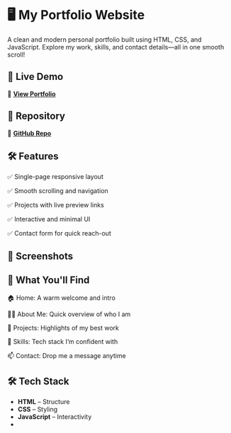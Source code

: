 # 🖥️ My Portfolio Website 

A clean and modern personal portfolio built using HTML, CSS, and JavaScript. Explore my work, skills, and contact details—all in one smooth scroll!

## 🚀 Live Demo  
🔗 **[View Portfolio]()**  

## 📂 Repository  
🔗 **[GitHub Repo](https://github.com/Gopeshsharmaa/Single-page-portfolio-website)**  

## 🛠️ Features  
✅ Single-page responsive layout

✅ Smooth scrolling and navigation

✅ Projects with live preview links

✅ Interactive and minimal UI

✅ Contact form for quick reach-out

## 📸 Screenshots  


## 📖 What You'll Find 
🏠 Home: A warm welcome and intro

🙋‍♂️ About Me: Quick overview of who I am

💼 Projects: Highlights of my best work

🧠 Skills: Tech stack I’m confident with

📫 Contact: Drop me a message anytime  

## 🛠️ Tech Stack  
- **HTML** – Structure  
- **CSS** – Styling  
- **JavaScript** – Interactivity
-   
